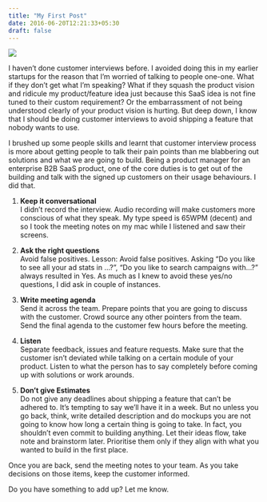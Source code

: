 ```yaml
---
title: "My First Post"
date: 2016-06-20T12:21:33+05:30
draft: false
---
```


![](https://cdn-images-1.medium.com/max/800/1*BdAGVich56EBs_SMtri_2Q.jpeg)

I haven’t done customer interviews before. I avoided doing this in my earlier
startups for the reason that I’m worried of talking to people one-one. What if
they don’t get what I’m speaking? What if they squash the product vision and
ridicule my product/feature idea just because this SaaS idea is not fine tuned
to their custom requirement? Or the embarrassment of not being understood
clearly of your product vision is hurting. But deep down, I know that I should
be doing customer interviews to avoid shipping a feature that nobody wants to
use.

I brushed up some people skills and learnt that customer interview process is
more about getting people to talk their pain points than me blabbering out
solutions and what we are going to build. Being a product manager for an
enterprise B2B SaaS product, one of the core duties is to get out of the
building and talk with the signed up customers on their usage behaviours. I did
that.

1. **Keep it conversational**<br> I didn’t record the interview. Audio recording
will make customers more conscious of what they speak. My type speed is 65WPM
(decent) and so I took the meeting notes on my mac while I listened and saw
their screens.

2. **Ask the right questions** <br> Avoid false positives. Lesson: Avoid false
positives. Asking “Do you like to see all your ad stats in …?”, “Do you like to
search campaigns with…?” always resulted in Yes. As much as I knew to avoid
these yes/no questions, I did ask in couple of instances.

3. **Write meeting agenda** <br> Send it across the team. Prepare points that
you are going to discuss with the customer. Crowd source any other pointers from
the team. Send the final agenda to the customer few hours before the meeting.

4. **Listen** <br> Separate feedback, issues and feature requests. Make sure
that the customer isn’t deviated while talking on a certain module of your
product. Listen to what the person has to say completely before coming up with
solutions or work arounds.

5. **Don’t give Estimates**<br> Do not give any deadlines about shipping a
feature that can’t be adhered to. It’s tempting to say we’ll have it in a week.
But no unless you go back, think, write detailed description and do mockups you
are not going to know how long a certain thing is going to take. In fact, you
shouldn’t even commit to building anything. Let their ideas flow, take note and
brainstorm later. Prioritise them only if they align with what you wanted to
build in the first place.

Once you are back, send the meeting notes to your team. As you take decisions on
those items, keep the customer informed.

Do you have something to add up? Let me know.
